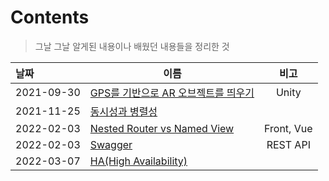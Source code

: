 # Contents

> 그날 그날 알게된 내용이나 배웠던 내용들을 정리한 것

| 날짜       | 이름                                                 |    비고    |
| :--------- | ---------------------------------------------------- | :--------: |
| 2021-09-30 | [GPS를 기반으로 AR 오브젝트를 띄우기](./20210930.md) |   Unity    |
| 2021-11-25 | [동시성과 병렬성](./20211125.pdf)                    |            |
| 2022-02-03 | [Nested Router vs Named View](.20220203.pdf)         | Front, Vue |
| 2022-02-03 | [Swagger](.20220203_2.pdf)                           |  REST API  |
| 2022-03-07 | [HA(High Availability)](.20220307.pdf)               |            |

 

